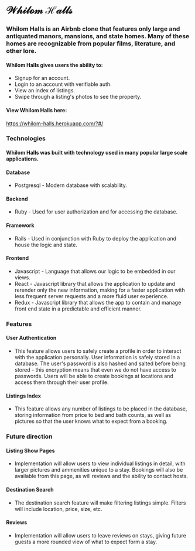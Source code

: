 #      𝒲𝒽𝒾𝓁𝓸𝓂 ℋ𝒶𝓁𝓁𝓈

### Whilom Halls is an Airbnb clone that features only large and antiquated manors, mansions, and state homes. Many of these homes are recognizable from popular films, literature, and other lore.

#### Whilom Halls gives users the ability to:
* Signup for an account.
* Login to an account with verifiable auth.
* View an index of listings.
* Swipe through a listing's photos to see the property.


#### View Whilom Halls here:
https://whilom-halls.herokuapp.com/?#/

### Technologies
#### Whilom Halls was built with technology used in many popular large scale applications.

#### Database
* Postgresql - Modern database with scalability.
#### Backend
* Ruby - Used for user authorization and for accessing the database.
#### Framework
* Rails - Used in conjunction with Ruby to deploy the application and house the logic and state.
#### Frontend
* Javascript - Language that allows our logic to be embedded in our views.
* React - Javascript library that allows the application to update and rerender only the new information, making for a faster application with less frequent server requests and a more fluid user experience.
* Redux - Javascript library that allows the app to contain and manage front end state in a predictable and efficient manner.

### Features
#### User Authentication
* This feature allows users to safely create a profile in order to interact with the application personally. User information is safely stored in a database. The user's password is also hashed and salted before being stored - this encryption means that even we do not have access to passwords. Users will be able to create bookings at locations and access them through their user profile.
#### Listings Index
* This feature allows any number of listings to be placed in the database, storing information from price to bed and bath counts, as well as pictures so that the user knows what to expect from a booking.

### Future direction
#### Listing Show Pages
* Implementation will allow users to view individual listings in detail, with larger pictures and ammenities unique to a stay. Bookings will also be available from this page, as will reviews and the ability to contact hosts.
#### Destination Search
* The destination search feature will make filtering listings simple. Filters will include location, price, size, etc. 
#### Reviews
* Implementation will allow users to leave reviews on stays, giving future guests a more rounded view of what to expect form a stay.



